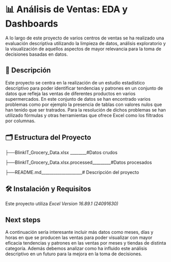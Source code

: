# 📊 Análisis de Ventas: EDA y Dashboards

A lo largo de este proyecto de varios centros de ventas se ha realizado una evaluación descriptiva utilizando la limpieza de datos, análisis exploratorio y la visualización de aquellos aspectos de mayor relevancia para la toma de decisiones basadas en datos.
## 📖 Descripción

Este proyecto se centra en la realización de un estudio estadístico 
descriptivo para poder identificar tendencias y patrones en un conjunto de datos que refleja las ventas de diferentes productos en varios supermercados. 
En este conjunto de datos se han encontrado varios problemas como por ejemplo la presencia de tablas con valores nulos que han tenido que ser tratrados.
Para la resolución de dichos problemas se han utilizado fórmulas y otras herramientas que ofrece Excel como los filtrados por columnas.

## 🗂️ Estructura del Proyecto

├──BlinkIT_Grocery_Data.xlsx ________#Datos crudos

├──BlinkIT_Grocery_Data.xlsx.processed_________#Datos procesados

├──README.md____________________# Descripción del proyecto



## 🛠️ Instalación y Requisitos
Este proyecto utiliza *Excel Version 16.89.1 (24091630)*

## Next steps 
A continuación sería interesante incluir más datos como meses, días y horas en que se producen las ventas para poder visualizar con mayor eficacia tendencias y patrones en las ventas por meses y tiendas de distinta categoría.
Además debemos analizar como ha influido este análisis descriptivo en un futuro para la mejora en la toma de decisiones.

